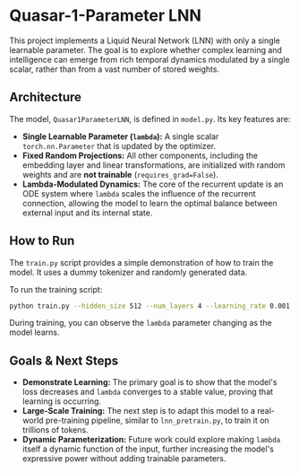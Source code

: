 # Quasar-1-Parameter LNN

This project implements a Liquid Neural Network (LNN) with only a single learnable parameter. The goal is to explore whether complex learning and intelligence can emerge from rich temporal dynamics modulated by a single scalar, rather than from a vast number of stored weights.

## Architecture

The model, `Quasar1ParameterLNN`, is defined in `model.py`. Its key features are:

- **Single Learnable Parameter (`lambda`):** A single scalar `torch.nn.Parameter` that is updated by the optimizer.
- **Fixed Random Projections:** All other components, including the embedding layer and linear transformations, are initialized with random weights and are **not trainable** (`requires_grad=False`).
- **Lambda-Modulated Dynamics:** The core of the recurrent update is an ODE system where `lambda` scales the influence of the recurrent connection, allowing the model to learn the optimal balance between external input and its internal state.

## How to Run

The `train.py` script provides a simple demonstration of how to train the model. It uses a dummy tokenizer and randomly generated data.

To run the training script:

```bash
python train.py --hidden_size 512 --num_layers 4 --learning_rate 0.001 --num_epochs 5
```

During training, you can observe the `lambda` parameter changing as the model learns.

## Goals & Next Steps

- **Demonstrate Learning:** The primary goal is to show that the model's loss decreases and `lambda` converges to a stable value, proving that learning is occurring.
- **Large-Scale Training:** The next step is to adapt this model to a real-world pre-training pipeline, similar to `lnn_pretrain.py`, to train it on trillions of tokens.
- **Dynamic Parameterization:** Future work could explore making `lambda` itself a dynamic function of the input, further increasing the model's expressive power without adding trainable parameters.
